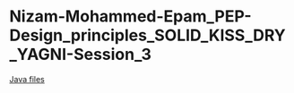# Nizam-Mohammed-Epam_PEP-Design_principles_SOLID_KISS_DRY_YAGNI-Session_3
[Java files](https://github.com/nizam19/Nizam-Mohammed-Epam_PEP-Design_principles_SOLID_KISS_DRY_YAGNI-Session_3/tree/master/Calculator/src/cal)
